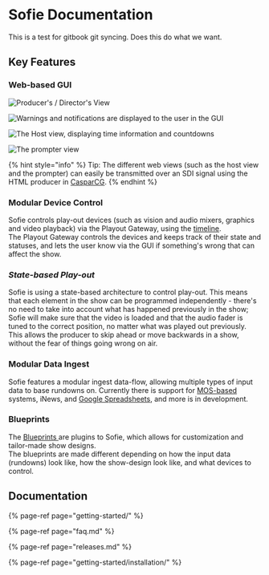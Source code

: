 # Sofie Documentation

This is a test for gitbook git syncing. Does this do what we want.

## Key Features

### Web-based GUI

![Producer&apos;s / Director&apos;s  View](https://raw.githubusercontent.com/nrkno/Sofie-TV-automation/master/images/Sofie_GUI_example.jpg)

![Warnings and notifications are displayed to the user in the GUI](../.gitbook/assets/image%20%283%29.png)

![The Host view, displaying time information and countdowns](../.gitbook/assets/image%20%285%29.png)

![The prompter view](../.gitbook/assets/image%20%282%29.png)

{% hint style="info" %}
Tip: The different web views \(such as the host view and the prompter\) can easily be transmitted over an SDI signal using the HTML producer in [CasparCG](getting-started/installation/installing-connections-and-additional-hardware/casparcg-server-installation.md).
{% endhint %}

### Modular Device Control

Sofie controls play-out devices \(such as vision and audio mixers, graphics and video playback\) via the Playout Gateway, using the [timeline](dictionary.md#timeline).  
The Playout Gateway controls the devices and keeps track of their state and statuses, and lets the user know via the GUI if something's wrong that can affect the show.

### _State-based Play-out_

Sofie is using a state-based architecture to control play-out. This means that each element in the show can be programmed independently - there's no need to take into account what has happened previously in the show; Sofie will make sure that the video is loaded and that the audio fader is tuned to the correct position, no matter what was played out previously.  
This allows the producer to skip ahead or move backwards in a show, without the fear of things going wrong on air.

### Modular Data Ingest

Sofie features a modular ingest data-flow, allowing multiple types of input data to base rundowns on. Currently there is support for [MOS-based](http://mosprotocol.com) systems, iNews, and [Google Spreadsheets](getting-started/installation/installing-a-gateway/rundown-or-newsroom-system-connection/installing-sofie-with-google-spreadsheet-support.md), and more is in development.

### Blueprints

The [Blueprints ](features-and-configuration/concepts-and-architecture.md#blueprints)are plugins to Sofie, which allows for customization and tailor-made show designs.  
The blueprints are made different depending on how the input data \(rundowns\) look like, how the show-design look like, and what devices to control.

## Documentation

{% page-ref page="getting-started/" %}

{% page-ref page="faq.md" %}

{% page-ref page="releases.md" %}

{% page-ref page="getting-started/installation/" %}


